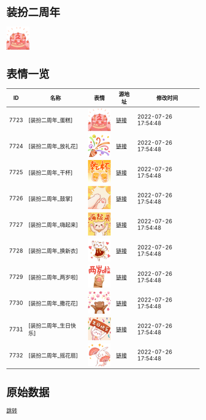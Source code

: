 # 装扮二周年

<img src="./cover.png" height="60" alt="cover" />

# 表情一览

|ID|名称|表情|源地址|修改时间|
|----|----|----|----|----|
|7723|[装扮二周年_蛋糕]|<img src="./pic/007723_%5B装扮二周年_蛋糕%5D.png" height="60" alt="蛋糕"/>|[链接](http://i0.hdslb.com/bfs/emote/3ef27b1aa30bcece4342da4c40d6d9aaa612a561.png)|2022-07-26 17:54:48|
|7724|[装扮二周年_放礼花]|<img src="./pic/007724_%5B装扮二周年_放礼花%5D.png" height="60" alt="放礼花"/>|[链接](http://i0.hdslb.com/bfs/emote/f910c5e973b38e2afbb18d0daed1a822e43348bd.png)|2022-07-26 17:54:48|
|7725|[装扮二周年_干杯]|<img src="./pic/007725_%5B装扮二周年_干杯%5D.png" height="60" alt="干杯"/>|[链接](http://i0.hdslb.com/bfs/emote/7555045a67df1e6445418025a2e3bcd695bd2e81.png)|2022-07-26 17:54:48|
|7726|[装扮二周年_鼓掌]|<img src="./pic/007726_%5B装扮二周年_鼓掌%5D.png" height="60" alt="鼓掌"/>|[链接](http://i0.hdslb.com/bfs/emote/4fa37ea6ef2be1a735c9c4358388b88a6220af4f.png)|2022-07-26 17:54:48|
|7727|[装扮二周年_嗨起来]|<img src="./pic/007727_%5B装扮二周年_嗨起来%5D.png" height="60" alt="嗨起来"/>|[链接](http://i0.hdslb.com/bfs/emote/6fe7628dc07c9030d8f623f0350bf6269ddecbb4.png)|2022-07-26 17:54:48|
|7728|[装扮二周年_换新衣]|<img src="./pic/007728_%5B装扮二周年_换新衣%5D.png" height="60" alt="换新衣"/>|[链接](http://i0.hdslb.com/bfs/emote/8d925c475b5c00c0e725f32e5c5094f60f7efd85.png)|2022-07-26 17:54:48|
|7729|[装扮二周年_两岁啦]|<img src="./pic/007729_%5B装扮二周年_两岁啦%5D.png" height="60" alt="两岁啦"/>|[链接](http://i0.hdslb.com/bfs/emote/43f7ff6f40ba27a47c482dd9a72cb4c9fb7b165f.png)|2022-07-26 17:54:48|
|7730|[装扮二周年_撒花花]|<img src="./pic/007730_%5B装扮二周年_撒花花%5D.png" height="60" alt="撒花花"/>|[链接](http://i0.hdslb.com/bfs/emote/3f1a021bd0f406d152afdc8037c1cc4e05a04085.png)|2022-07-26 17:54:48|
|7731|[装扮二周年_生日快乐]|<img src="./pic/007731_%5B装扮二周年_生日快乐%5D.png" height="60" alt="生日快乐"/>|[链接](http://i0.hdslb.com/bfs/emote/560d6b4937025c1702279ef771f0927537560636.png)|2022-07-26 17:54:48|
|7732|[装扮二周年_摇花扇]|<img src="./pic/007732_%5B装扮二周年_摇花扇%5D.png" height="60" alt="摇花扇"/>|[链接](http://i0.hdslb.com/bfs/emote/1cb0c9f8888a55805da9858c50208c4f19f5b57c.png)|2022-07-26 17:54:48|

# 原始数据

[跳转](./raw.json)

